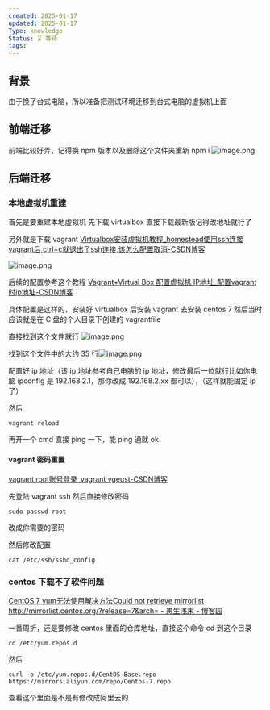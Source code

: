 ```yaml
---
created: 2025-01-17
updated: 2025-01-17
Type: knowledge
Status: ⌛️ 等待
tags:
---
```

## 背景
由于换了台式电脑，所以准备把测试环境迁移到台式电脑的虚拟机上面

## 前端迁移

前端比较好弄，记得换 npm 版本以及删除这个文件夹重新 npm i ![image.png](https://obsidian-pic-1317906728.cos.ap-nanjing.myqcloud.com/obsidian/20250117184315.png)


## 后端迁移

### 本地虚拟机重建
首先是要重建本地虚拟机
先下载 virtualbox 直接下载最新版记得改地址就行了

另外就是下载 vagrant [Virtualbox安装虚拟机教程\_homestead使用ssh连接vagrant后,ctrl+c就退出了ssh连接,该怎么配置取消-CSDN博客](https://blog.csdn.net/qq_44074697/article/details/118544758)

![image.png](https://obsidian-pic-1317906728.cos.ap-nanjing.myqcloud.com/obsidian/20250117192608.png)

后续的配置参考这个教程
[Vagrant+Virtual Box 配置虚拟机 IP地址\_配置vagrant时ip地址-CSDN博客](https://blog.csdn.net/itorly/article/details/121221086)

具体配置是这样的，安装好 virtualbox 后安装 vagrant 去安装 centos 7
然后当时应该就是在 C 盘的个人目录下创建的 vagrantfile

直接找到这个文件就行 ![image.png](https://obsidian-pic-1317906728.cos.ap-nanjing.myqcloud.com/obsidian/20250117200914.png)


找到这个文件中的大约 35 行![image.png](https://obsidian-pic-1317906728.cos.ap-nanjing.myqcloud.com/obsidian/20250117200942.png)

配置好 ip 地址（该 ip 地址参考自己电脑的 ip 地址，修改最后一位就行比如你电脑 ipconfig 是 192.168.2.1，那你改成 192.168.2.xx 都可以），（这样就能固定 ip 了）

然后
```shell
vagrant reload
```

再开一个 cmd 直接 ping 一下，能 ping 通就 ok

#### vagrant 密码重置
[vagrant root账号登录\_vagrant vgeust-CSDN博客](https://blog.csdn.net/cbcxvbfxgb/article/details/106868092)

先登陆 vagrant ssh
然后直接修改密码
```shell
sudo passwd root
```

改成你需要的密码

然后修改配置
```shell
cat /etc/ssh/sshd_config
```


### centos 下载不了软件问题

[CentOS 7 yum无法使用解决方法Could not retrieve mirrorlist http://mirrorlist.centos.org/?release=7&arch= - 愚生浅末 - 博客园](https://www.cnblogs.com/kohler21/p/18331060)


一番周折，还是要修改 centos 里面的仓库地址，直接这个命令
cd 到这个目录

```shell
cd /etc/yum.repos.d
```

然后
```
curl -o /etc/yum.repos.d/CentOS-Base.repo https://mirrors.aliyun.com/repo/Centos-7.repo

```

查看这个里面是不是有修改成阿里云的
